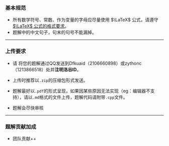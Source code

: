 ### 基本规范
- 所有数学符号、常数、作为变量的字母应尽量使用 $\LaTeX$ 公式，请遵守 [$\LaTeX$ 公式的格式要求](https://oi-wiki.org/intro/htc/#latex)。
- 题解中的中文句子，句末的句号不能漏掉。
---
### 上传要求

- 请 将您的题解通过QQ发送到Dfkuaid（2106660898）或zythonc（1213866518）处并**注明洛谷ID**。

- 上传时推荐以```.zip```的压缩包形式发送。
- 题解最好以```.pdf```的形式呈现，如果因某些原因无法实现（eg：编辑器不支持），请以```.md```格式的文件上传，题解代码请附带```.cpp```文件。
- 题解会尽快审核

---

### 题解贡献加成

- 团队贡献++